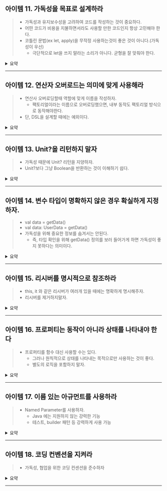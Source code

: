 ## 아이템 11. 가독성을 목표로 설계하라

> - 가독성과 유지보수성을 고려하여 코드를 작성하는 것이 중요하다.
> - 어떤 코드가 비용을 지불하면서라도 사용할 만한 코드인지 항상 고민해야 한다.
> - 코틀린 문법(ex let, apply)을 무작정 사용하는것이 좋은 것이 아니다.(가독성이 우선)
>   - 극단적으로 let을 쓰지 말라는 소리가 아니다. 균형을 잘 맞춰야 한다.

<details>
<summary>요약</summary>

### 1. 문법보다 가독성을 우선으로 생각하자.
1. 읽기 쉬운 코드 (A)
```kotlin
if (person != null && person.isAdult) {
    view.showPerson(person)
} else { 
    view.sohwError()
}
```
2. 읽기 어려운 코드 (B)
```kotlin
2. 읽기 어려운 코드 (B)
person?.takeIf { it.isAdult }
    ?.let(view::showPerson) 
    ?: view.showError()
```
- A 코드의 장점
    - 가독성: A 코드가 B 코드보다 직관적이고 이해하기 쉬움.
    - 디버깅 용이: A 코드는 디버깅 시 더 많은 도움을 줌.
    - IDE 지원: IDE의 디버깅 도구가 A 코드에서 더 효과적임.

### 2. 코틀린의 let 사용
코틀린의 let과 같은 구문을 무조건 피해야 하는 것은 아니다. 적절한 상황에서 적절하게 사용하는 것이 중요하다.

- 연산을 아규먼트 처리 후로 이동시킬 때
```kotlin
print(students.filter{}.joinToString{}) // 변경 전
students.filter{}.joinToString{}.let(::print) // 변경 후

students
    .filter( it.result >= 50 )
    .joinToString(separator = "\n") {
    	"${it.name} ${it.surname}, ${it.result}"
    }
    .let(::print)
```
- 데코레이터를 사용해서 객체를 랩할 때
```kotlin
var obj = FileInputStream("/file.gz")
	.let(::BufferedInputStream)
    .let(::ZipInputStream)
    .let(::ObjectInputStream)
    .readObject() as SomeObject
```

</details>

---

## 아이템 12. 연산자 오버로드는 의미에 맞게 사용해라

> - 연산사 오버로딩할때 역할에 맞게 이름을 작성하자.
>   - 팩토리얼이라는 이름으로 오버로딩했으면, 내부 동작도 팩토리얼 방식으로 동작해야한다.
> - 단, DSL을 설계할 때에는 예외이다.

<details>
<summary>요약</summary>
</details>

---

## 아이템 13. Unit?을 리턴하지 말자

> - 가독성 때문에 Unit? 리턴을 지양하자.
> - Unit?보다 그냥 Boolean을 반환하는 것이 이해하기 쉽다.

<details>
<summary>요약</summary>
</details>

---

## 아이템 14. 변수 타입이 명확하지 않은 경우 확실하게 지정하자.

> - val data = getData()
> - val data: UserData = getData()
> - 가독성을 위해 중요한 정보를 숨겨서는 안된다.
>   - 즉, 타입 확인을 위해 getData() 정의를 보러 들어가게 하면 가독성이 좋지 못하다는 의미이다.

<details>
<summary>요약</summary>
</details>

---

## 아이템 15. 리시버를 명시적으로 참조하라

> - this, it 와 같은 리시버가 여러개 있을 때에는 명확하게 명시해주자.
> - 리시버를 제거하지말자.

<details>
<summary>요약</summary>
</details>

---

## 아이템 16. 프로퍼티는 동작이 아니라 상태를 나타내야 한다

> - 프로퍼티를 함수 대신 사용할 수는 있다.
>   - 그러나 원칙적으로 상태를 나타내는 목적으로만 사용하는 것이 좋다.
>   - 별도의 로직을 포함하지 말자.

<details>
<summary>요약</summary>

코틀린에서 프로퍼티라는 개념은 자바의 필드와는 다르다.  
프로퍼티 자체가 사용자 정의 getter()와 setter()를 정의하여 함수와 같은 동작을 수행할 수 있기 때문이다.

```kotlin
var name: String? = null
    get() = field?.toUpperCase()      // 사용자 정의 getter()
    set(value) {                      // 사용자 정의 setter()
        if(!value.isNullOrBlank()) {
            field = value
        }
}
```
원칙적으로 프로퍼티는 상태를 나타내거나 설정할 목적으로만 사용하는것이 좋고 다른 로직은 포함하지 않아야 된다.



아래와 같은 경우에는 프로퍼티가 아니라 함수로 정의하는 것이 좋다.

- 연산 비용이 높거나 복잡도가 O(1)보다 큰 경우
  - 사용하는 사람이 getter를 호출했는데 시간복잡도가 클거라곤 예상하지 못할 수 있음
- 비즈니스 로직(애플리케이션 동작)을 포함하는 경우
  - 의미있는 동작이므로 함수를 통해 명명하여 나타내는것이 좋음
- 결정적이지 않은 경우
  - 같은 동작을 여러번 수행했는데 서로 다른 결과가 나오는 경우는 함수로 만들자
- 변환의 경우
  - 변환은 관습적으로 Int.toDouble() 이렇게 함수를 사용하므로 관례에 따라 함수로 만들자
- 게터에서 프로퍼티의 상태 변경이 일어나야 하는 경우
  - getter에서 상태 변화 동작을 수행하지 말고, 의미있는 명명을 통해 함수로 만들자

</details>

---

## 아이템 17. 이름 있는 아규먼트를 사용하라

> - Named Parameter를 사용하자.
>   - Java 에는 지원하지 않는 강력한 기능
>   - 테스트, builder 패턴 등 강력하게 사용 가능

<details>
<summary>요약</summary>

코틀린은 아래와 같이 파라미터에 이름을 명시해줄 수 있다.

```kotlin
createUser(age = 25, name = "Alice", email = "alice@example.com")
```

파라미터를 명확히 전달해줄 수 있다는 장점이 있는데, 아래와 같은 경우에 더 사용하면 좋다.

1. 클래스의 프로퍼티에 디폴트 아규먼트가 있는경우에는 헷갈리지 않도록 사용하는것이 좋다.
```kotlin
class Rectangle(
    val width: Int = 10,
    val height: Int = 5,
    val color: String = "blue"
) {
    // 생략
}
```

2. 파라미터의 타입이 같은 경우에는 헷갈릴 수 있으니 사용하는 것이 좋다.
```kotlin
// sendEmail("홍길동", "hongildong@naver.com")
// sendEmail("hongildong@naver.com", "홍길동") -> 어떤 값이 먼저인지 헷갈림
sendEmail(to = "홍길동", email = "hongildong@naver.com")
```

3. 함수 파라미터의 경우 일반적으로 마지막에 위치하는데, 이때도 이름있는 파라미터를 사용하면 의미 전달에 유용하다.

</details>

---

## 아이템 18. 코딩 컨벤션을 지켜라

> - 가독성, 협업을 위한 코딩 컨센션을 준수하자

<details>
<summary>요약</summary>

코딩 컨벤션을 무조건 지켜야 되는 것은 아니지만, 지키면 아래와 같은 이점들이 있다.

1. 코딩 컨벤션을 지키는 다른 프로젝트를 봐도 쉽게 이해할 수 있다.

2. 코드의 작동 방식을 쉽게 추측할 수 있다.

3. 코드를 병합거나, 한 코드를 다른 프로젝트의 코드로 옮기는 것이 쉽다.





한가지 예를 들면 코틀린에서는 아래와 같은 방식을 추천한다.

```kotlin
class Person(
    val id: Int = 0,
    val name: String = "",
    val surname: String = ""
) : Human(id, name) {
    // 본문
}
```

결국 함께하는 프로젝트에서는 컨벤션을 준수해야 가독성, 협업 등에서 좋다.

> 아래는 코틀린 공식 문서의 컨베션이다.

https://kotlinlang.org/docs/coding-conventions.html

</details>

---